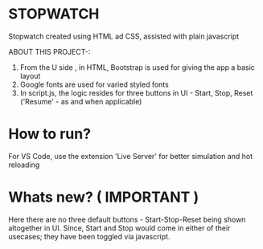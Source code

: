 # STOPWATCH

Stopwatch created using HTML ad CSS, assisted with plain javascript


ABOUT THIS PROJECT-:

  1. From the U side , in HTML, Bootstrap is used for giving the app a basic layout
  2. Google fonts are used for varied styled fonts
  3. In script.js, the logic resides for three buttons in UI - Start, Stop, Reset ('Resume' - as and when applicable)

# How to run?
For VS Code, use the extension 'Live Server' for better simulation and hot reloading

# Whats new? ( IMPORTANT )
Here there are no three default buttons - Start-Stop-Reset being shown altogether in UI.
Since, Start and Stop would come in either of their usecases; they have been toggled via javascript.
